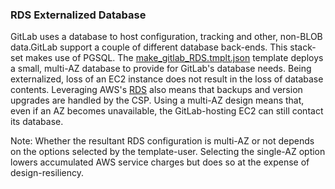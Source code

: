 ### RDS Externalized Database

GitLab uses a database to host configuration, tracking and other, non-BLOB data.GitLab support a couple of different database back-ends. This stack-set makes use of PGSQL. The [make_gitlab_RDS.tmplt.json](/Templates/make_gitlab_RDS.tmplt.json) template deploys a small, multi-AZ database to provide for GitLab's database needs. Being externalized, loss of an EC2 instance does not result in the loss of database contents. Leveraging AWS's [RDS](https://aws.amazon.com/rds/) also means that backups and version upgrades are handled by the CSP. Using a multi-AZ design means that, even if an AZ becomes unavailable, the GitLab-hosting EC2 can still contact its database.

Note: Whether the resultant RDS configuration is multi-AZ or not depends on the options selected by the template-user. Selecting the single-AZ option lowers accumulated AWS service charges but does so at the expense of design-resiliency.
